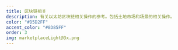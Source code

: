 ```yaml
---
title: 区块链相关
description: 有关以太坊区块链相关操作的参考。包括土地市场和场景的相关操作。
color: "#D5D2FF"
accent_color: "#8D85FF"
order: 3
img: marketplaceLight@3x.png
---
```

